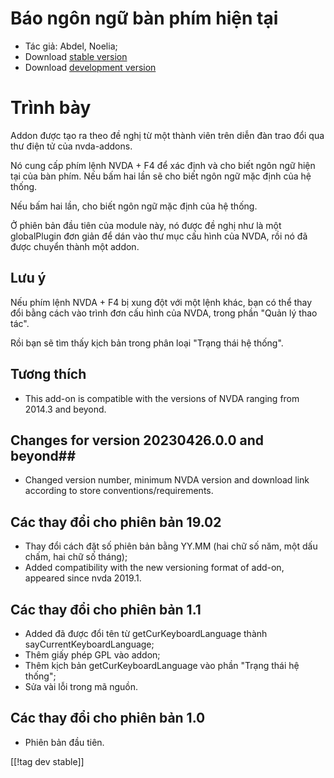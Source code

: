 # Báo ngôn ngữ bàn phím hiện tại #

* Tác giả: Abdel, Noelia;
* Download [stable
  version](https://www.nvaccess.org/addonStore/legacy?file=sayCurrentKeyboardLanguage)
* Download [development
  version](https://www.nvaccess.org/addonStore/legacy?file=sayCurrentKeyboardLanguage)

# Trình bày #

Addon được tạo ra theo đề nghị từ một thành viên trên diễn đàn trao đổi qua
thư điện tử của  nvda-addons.

Nó cung cấp phím lệnh NVDA + F4 để xác định và cho biết ngôn ngữ hiện tại
của bàn phím.  Nếu bấm hai lần sẽ cho biết ngôn ngữ mặc định của hệ thống.

Nếu bấm hai lần, cho biết ngôn ngữ mặc định của hệ thống.

Ở phiên bản đầu tiên của module này, nó được đề nghị như là một globalPlugin
đơn giản để dán vào thư mục cấu hình của NVDA, rồi nó đã được chuyển thành
một addon.

## Lưu ý ##

Nếu phím lệnh NVDA + F4 bị xung đột với một lệnh khác, bạn có thể thay đổi
bằng cách vào trình đơn cấu hình của NVDA, trong phần "Quản lý thao tác".

Rồi bạn sẽ tìm thấy kịch bản trong phân loại "Trạng thái hệ thống".

## Tương thích ##

* This add-on is compatible with the versions of NVDA ranging from 2014.3
  and beyond.

## Changes for version 20230426.0.0 and beyond##

* Changed version number, minimum NVDA version and download link according
  to store conventions/requirements.

## Các thay đổi cho phiên bản 19.02 ##

* Thay đổi cách đặt số phiên bản bằng YY.MM (hai chữ số năm, một dấu chấm,
  hai chữ số tháng);
* Added compatibility with the new versioning format of add-on, appeared
  since nvda 2019.1.																					

## Các thay đổi cho phiên bản 1.1 ##

* Added đã được đổi tên từ getCurKeyboardLanguage thành
  sayCurrentKeyboardLanguage;
* Thêm giấy phép GPL vào addon;
* Thêm kịch bản getCurKeyboardLanguage vào phần "Trạng thái hệ thống";
* Sửa vài lỗi trong mã nguồn.

## Các thay đổi cho phiên bản 1.0 ##

* Phiên bản đầu tiên.

[[!tag dev stable]]
